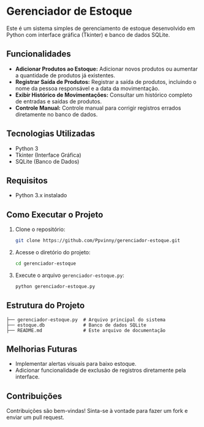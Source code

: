 # Gerenciador de Estoque

Este é um sistema simples de gerenciamento de estoque desenvolvido em Python com interface gráfica (Tkinter) e banco de dados SQLite.

## Funcionalidades

- **Adicionar Produtos ao Estoque:** Adicionar novos produtos ou aumentar a quantidade de produtos já existentes.
- **Registrar Saída de Produtos:** Registrar a saída de produtos, incluindo o nome da pessoa responsável e a data da movimentação.
- **Exibir Histórico de Movimentações:** Consultar um histórico completo de entradas e saídas de produtos.
- **Controle Manual:** Controle manual para corrigir registros errados diretamente no banco de dados.

## Tecnologias Utilizadas
- Python 3
- Tkinter (Interface Gráfica)
- SQLite (Banco de Dados)

## Requisitos
- Python 3.x instalado

## Como Executar o Projeto

1. Clone o repositório:
   ```bash
   git clone https://github.com/Ppvinny/gerenciador-estoque.git
   ```
2. Acesse o diretório do projeto:
   ```bash
   cd gerenciador-estoque
   ```
3. Execute o arquivo `gerenciador-estoque.py`:
   ```bash
   python gerenciador-estoque.py
   ```

## Estrutura do Projeto

```
├── gerenciador-estoque.py  # Arquivo principal do sistema
├── estoque.db              # Banco de dados SQLite
├── README.md               # Este arquivo de documentação
```

## Melhorias Futuras
- Implementar alertas visuais para baixo estoque.
- Adicionar funcionalidade de exclusão de registros diretamente pela interface.

## Contribuições
Contribuições são bem-vindas! Sinta-se à vontade para fazer um fork e enviar um pull request.


